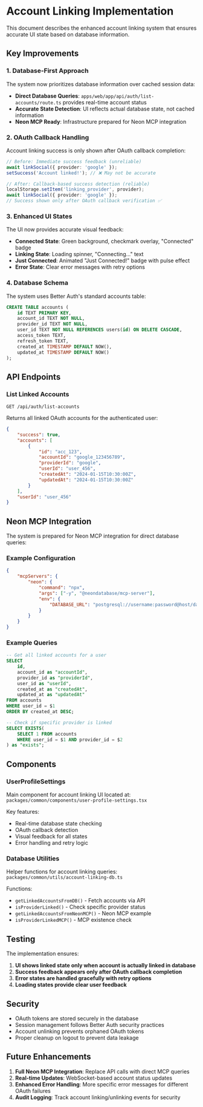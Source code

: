 # Account Linking Implementation

This document describes the enhanced account linking system that ensures accurate UI state based on database information.

## Key Improvements

### 1. Database-First Approach

The system now prioritizes database information over cached session data:

- **Direct Database Queries**: `apps/web/app/api/auth/list-accounts/route.ts` provides real-time account status
- **Accurate State Detection**: UI reflects actual database state, not cached information
- **Neon MCP Ready**: Infrastructure prepared for Neon MCP integration

### 2. OAuth Callback Handling

Account linking success is only shown after OAuth callback completion:

```typescript
// Before: Immediate success feedback (unreliable)
await linkSocial({ provider: 'google' });
setSuccess('Account linked!'); // ❌ May not be accurate

// After: Callback-based success detection (reliable)
localStorage.setItem('linking_provider', provider);
await linkSocial({ provider: 'google' });
// Success shown only after OAuth callback verification ✅
```

### 3. Enhanced UI States

The UI now provides accurate visual feedback:

- **Connected State**: Green background, checkmark overlay, "Connected" badge
- **Linking State**: Loading spinner, "Connecting..." text
- **Just Connected**: Animated "Just Connected!" badge with pulse effect
- **Error State**: Clear error messages with retry options

### 4. Database Schema

The system uses Better Auth's standard accounts table:

```sql
CREATE TABLE accounts (
    id TEXT PRIMARY KEY,
    account_id TEXT NOT NULL,
    provider_id TEXT NOT NULL,
    user_id TEXT NOT NULL REFERENCES users(id) ON DELETE CASCADE,
    access_token TEXT,
    refresh_token TEXT,
    created_at TIMESTAMP DEFAULT NOW(),
    updated_at TIMESTAMP DEFAULT NOW()
);
```

## API Endpoints

### List Linked Accounts

```
GET /api/auth/list-accounts
```

Returns all linked OAuth accounts for the authenticated user:

```json
{
    "success": true,
    "accounts": [
        {
            "id": "acc_123",
            "accountId": "google_123456789",
            "providerId": "google",
            "userId": "user_456",
            "createdAt": "2024-01-15T10:30:00Z",
            "updatedAt": "2024-01-15T10:30:00Z"
        }
    ],
    "userId": "user_456"
}
```

## Neon MCP Integration

The system is prepared for Neon MCP integration for direct database queries:

### Example Configuration

```json
{
    "mcpServers": {
        "neon": {
            "command": "npx",
            "args": ["-y", "@neondatabase/mcp-server"],
            "env": {
                "DATABASE_URL": "postgresql://username:password@host/database"
            }
        }
    }
}
```

### Example Queries

```sql
-- Get all linked accounts for a user
SELECT
    id,
    account_id as "accountId",
    provider_id as "providerId",
    user_id as "userId",
    created_at as "createdAt",
    updated_at as "updatedAt"
FROM accounts
WHERE user_id = $1
ORDER BY created_at DESC;

-- Check if specific provider is linked
SELECT EXISTS(
    SELECT 1 FROM accounts
    WHERE user_id = $1 AND provider_id = $2
) as "exists";
```

## Components

### UserProfileSettings

Main component for account linking UI located at:
`packages/common/components/user-profile-settings.tsx`

Key features:

- Real-time database state checking
- OAuth callback detection
- Visual feedback for all states
- Error handling and retry logic

### Database Utilities

Helper functions for account linking queries:
`packages/common/utils/account-linking-db.ts`

Functions:

- `getLinkedAccountsFromDB()` - Fetch accounts via API
- `isProviderLinked()` - Check specific provider status
- `getLinkedAccountsFromNeonMCP()` - Neon MCP example
- `isProviderLinkedMCP()` - MCP existence check

## Testing

The implementation ensures:

1. **UI shows linked state only when account is actually linked in database**
2. **Success feedback appears only after OAuth callback completion**
3. **Error states are handled gracefully with retry options**
4. **Loading states provide clear user feedback**

## Security

- OAuth tokens are stored securely in the database
- Session management follows Better Auth security practices
- Account unlinking prevents orphaned OAuth tokens
- Proper cleanup on logout to prevent data leakage

## Future Enhancements

1. **Full Neon MCP Integration**: Replace API calls with direct MCP queries
2. **Real-time Updates**: WebSocket-based account status updates
3. **Enhanced Error Handling**: More specific error messages for different OAuth failures
4. **Audit Logging**: Track account linking/unlinking events for security
